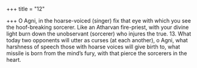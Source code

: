 +++
title = "12"

+++
O Agni, in the hoarse-voiced (singer) fix that eye with which you see the  hoof-breaking sorcerer.
Like an Atharvan fire-priest, with your divine light burn down the  unobservant (sorcerer) who injures the true. 13. What today two opponents will utter as curses (at each another), o Agni,  what harshness of speech those with hoarse voices will give birth to,
what missile is born from the mind’s fury, with that pierce the sorcerers  in the heart.